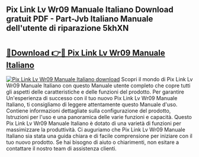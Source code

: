 ## Pix Link Lv Wr09 Manuale Italiano Download gratuit PDF - Part-Jvb Italiano Manuale dell'utente di riparazione 5khXN

# <h2><a href="http://dfazem.blite.top/?on=Pix+Link+Lv+Wr09+Manuale+Italiano">🔗Download 👉🔴 Pix Link Lv Wr09 Manuale Italiano</a></h2>

[![Pix Link Lv Wr09 Manuale Italiano download](https://i.imgur.com/lujVjoI.png)](http://dfazem.blite.top/?on=Pix+Link+Lv+Wr09+Manuale+Italiano)
Scopri il mondo di Pix Link Lv Wr09 Manuale Italiano con questo Manuale utente completo che copre tutti gli aspetti delle caratteristiche e delle funzioni del prodotto. Per garantire Un'esperienza di successo con il tuo nuovo Pix Link Lv Wr09 Manuale Italiano, ti consigliamo di leggere attentamente questo Manuale d'uso. Contiene informazioni dettagliate sulla configurazione del prodotto, Istruzioni per l'uso e una panoramica delle varie funzioni e capacità. Questo Pix Link Lv Wr09 Manuale Italiano è dotato di una varietà di funzioni per massimizzare la produttività. Ci auguriamo che Pix Link Lv Wr09 Manuale Italiano sia stata una guida chiara e di facile comprensione per iniziare con il tuo nuovo prodotto. Se hai bisogno di aiuto o chiarimenti, non esitare a contattare il nostro team di assistenza clienti.
